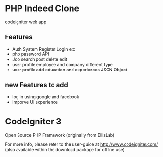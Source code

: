 # PHP Indeed Clone

codeigniter web app 

## Features

- Auth System Register Login etc 
- php password API 
- Job search post delete edit
- user profile  employee and company different type
- user profile add education and experiences JSON Object 

## new Features to add
- log in using google and facebook 
- imporve UI experience  

# CodeIgniter 3
Open Source PHP Framework (originally from EllisLab)

For more info, please refer to the user-guide at http://www.codeigniter.com/ 
(also available within the download package for offline use)


